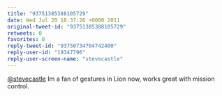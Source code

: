 ```yaml
---
title: "93751385388105729"
date: Wed Jul 20 18:37:26 +0000 2011
original-tweet-id: "93751385388105729"
retweets: 0
favorites: 0
reply-tweet-id: "93750734704742400"
reply-user-id: "19347796"
reply-user-screen-name: "stevecastle"
---
```

<a href="https://twitter.com/stevecastle">@stevecastle</a> Im a fan of gestures in Lion now, works great with mission control.
